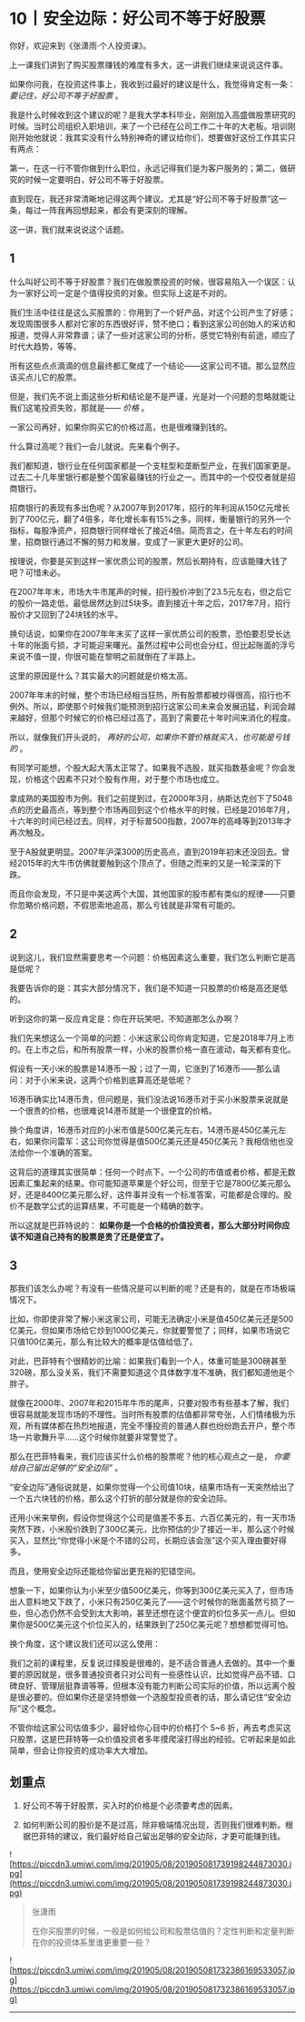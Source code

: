 # 10丨安全边际：好公司不等于好股票

你好，欢迎来到《张潇雨·个人投资课》。 

上一课我们讲到了购买股票赚钱的难度有多大，这一讲我们继续来说说这件事。

如果你问我，在投资这件事上，我收到过最好的建议是什么，我觉得肯定有一条： *要记住，好公司不等于好股票* 。

我是什么时候收到这个建议的呢？是我大学本科毕业，刚刚加入高盛做股票研究的时候。当时公司组织入职培训，来了一个已经在公司工作二十年的大老板。培训刚刚开始他就说：我其实没有什么特别神奇的建议给你们，想要做好这份工作其实只有两点：

第一，在这一行不管你做到什么职位，永远记得我们是为客户服务的；第二，做研究的时候一定要明白，好公司不等于好股票。

直到现在，我还非常清晰地记得这两个建议。尤其是“好公司不等于好股票”这一条，每过一阵我再回想起来，都会有更深刻的理解。

这一讲，我们就来说说这个话题。

## 1

什么叫好公司不等于好股票？我们在做股票投资的时候，很容易陷入一个误区：认为一家好公司一定是个值得投资的对象。但实际上这是不对的。

我们生活中往往是这么买股票的：你用到了一个好产品，对这个公司产生了好感；发现周围很多人都对它家的东西很好评，赞不绝口；看到这家公司创始人的采访和报道，觉得人非常靠谱；读了一些对这家公司的分析，感觉它特别有前途，顺应了时代大趋势，等等。

所有这些点点滴滴的信息最终都汇聚成了一个结论——这家公司不错。那么显然应该买点儿它的股票。

但是，我们先不说上面这些分析和结论是不是严谨，光是对一个问题的忽略就能让我们这笔投资失败，那就是—— *价格* 。

一家公司再好，如果你购买它的价格过高，也是很难赚到钱的。

什么算过高呢？我们一会儿就说。先来看个例子。

我们都知道，银行业在任何国家都是一个支柱型和垄断型产业，在我们国家更是。过去二十几年里银行都是整个国家最赚钱的行业之一。而其中的一个佼佼者就是招商银行。

招商银行的表现有多出色呢？从2007年到2017年，招行的年利润从150亿元增长到了700亿元，翻了4倍多，年化增长率有15%之多。同样，衡量银行的另外一个指标，每股净资产，招商银行同样增长了接近4倍。简而言之，在十年左右的时间里，招商银行通过不懈的努力和发展，变成了一家更大更好的公司。

按理说，你要是买到这样一家优质公司的股票，然后长期持有，应该能赚大钱了吧？可惜未必。

在2007年年末，市场大牛市尾声的时候，招行股价冲到了23.5元左右，但之后它的股价一路走低，最低居然达到过5块多。直到接近十年之后，2017年7月，招行股价才又回到了24块钱的水平。

换句话说，如果你在2007年年末买了这样一家优质公司的股票，恐怕要忍受长达十年的账面亏损，才可能迎来曙光。虽然过程中公司也会分红，但比起账面的浮亏来说不值一提，你很可能在黎明之前就倒在了半路上。

这里的原因是什么？其实最大的问题就是价格太高。

2007年年末的时候，整个市场已经相当狂热，所有股票都被炒得很高，招行也不例外。所以，即使那个时候我们能预测到招行这家公司未来会发展迅猛，利润会越来越好，但那个时候它的价格已经过高了，高到了需要花十年时间来消化的程度。

所以，就像我们开头说的， *再好的公司，如果你不管价格就买入，也可能是亏钱的* 。

有同学可能想，个股大起大落太正常了。如果我不选股，就买指数基金呢？你会发现，价格这个因素不只对个股有作用，对于整个市场也成立。

拿成熟的美国股市为例。我们之前提到过，在2000年3月，纳斯达克创下了5048点的历史最高点，等到整个市场再回到这个价格水平的时候，已经是2016年7月，十六年的时间已经过去。同样，对于标普500指数，2007年的高峰等到2013年才再次触及。

至于A股就更明显。2007年沪深300的历史高点，直到2019年初末还没回去。曾经2015年的大牛市仿佛就要触到这个顶点了，但随之而来的又是一轮深深的下跌。

而且你会发现，不只是中美这两个大国，其他国家的股市都有类似的规律——只要你忽略价格问题，不假思索地追高，那么亏钱就是非常有可能的。

## 2

说到这儿，我们显然需要思考一个问题：价格因素这么重要，我们怎么判断它是高是低呢？

我要告诉你的是：其实大部分情况下，我们是不知道一只股票的价格是高还是低的。

听到这你的第一反应肯定是：你在开玩笑吧，不知道那怎么办啊？

我们先来想这么一个简单的问题：小米这家公司你肯定知道，它是2018年7月上市的。在上市之后，和所有股票一样，小米的股票价格一直在波动，每天都有变化。

假设有一天小米的股票是14港币一股；过了一周，它涨到了16港币——那么请问：对于小米来说，这两个价格到底算高还是低呢？

16港币确实比14港币贵，但问题是，我们没法说16港币对于买小米股票来说就是一个很贵的价格，也很难说14港币就是一个很便宜的价格。

换个角度讲，16港币对应的小米市值是500亿美元左右，14港币是450亿美元左右，如果你问雷军：这公司你觉得是值500亿美元还是450亿美元？我相信他也没法给你一个准确的答案。

这背后的道理其实很简单：任何一个时点下，一个公司的市值或者价格，都是无数因素汇集起来的结果。你可能知道苹果是个好公司，但至于它是7800亿美元那么好，还是8400亿美元那么好，这件事并没有一个标准答案，可能都是合理的。股价不是数学公式的运算结果，不可能是一个精确的数字。

所以这就是巴菲特说的： **如果你是一个合格的价值投资者，那么大部分时间你应该不知道自己持有的股票是贵了还是便宜了。**

## 3

那我们该怎么办呢？有没有一些情况是可以判断的呢？还是有的，就是在市场极端情况下。

比如，你即使非常了解小米这家公司，可能无法确定小米是值450亿美元还是500亿美元，但如果市场给它炒到1000亿美元，你就要警觉了；同样，如果市场说它只值100亿美元，那么有比较大的概率是估值给低了。

对此，巴菲特有个很精妙的比喻：如果我们看到一个人，体重可能是300磅甚至320磅，那么没关系，我们不需要知道这个具体数字准不准确，我们都知道他是个胖子。

就像在2000年、2007年和2015年牛市的尾声，只要对股市有些基本了解，我们很容易就能发现市场的不理性。当时所有股票的估值都非常夸张，人们情绪极为乐观，所有媒体都在热烈地报道，完全不懂投资的普通人群也纷纷跑去开户，整个市场一片歌舞升平……这个时候你就要非常警觉了。

那么在巴菲特看来，我们应该买什么价格的股票呢？他的核心观点之一是， *你要给自己留出足够的“安全边际”* 。

“安全边际”通俗说就是，如果你觉得一个公司值10块，结果市场有一天突然给出了一个五六块钱的价格，那么这个打折的部分就是你的安全边际。

还用小米来举例，假设你觉得这个公司是值差不多五、六百亿美元的，有一天市场突然下跌，小米股价跌到了300亿美元，比你预估的少了接近一半，那么这个时候买入，显然比“你觉得小米是个不错的公司，长期应该会涨”这个买入理由要好得多。

而且，使用安全边际还能给你留出更充裕的犯错空间。

想象一下，如果你认为小米至少值500亿美元，你等到300亿美元买入了，但市场出人意料地又下跌了，小米只有250亿美元了——这个时候你的账面虽然亏损了一些，但心态仍然不会受到太大影响，甚至还想在这个便宜的价位多买一点儿。但如果你是500亿美元这个价位买入的，结果跌到了250亿美元呢？想想都觉得可怕。

换个角度，这个建议我们还可以这么使用：

我们之前的课程里，反复说过择股是很难的，是不适合普通人去做的。其中一个重要的原因就是，很多普通投资者只对公司有一些感性认识，比如觉得产品不错、口碑良好、管理层挺靠谱等等，但根本没有能力判断公司实际的价值，所以远离个股是很必要的。但如果你还是坚持想做一个选股型投资者的话，那么请记住“安全边际”这个概念。

不管你给这家公司估值多少，最好给你心目中的价格打个 5~6 折，再去考虑买这只股票，这是巴菲特等一众价值投资者多年摸爬滚打得出的经验。它听起来是如此简单，但会让你投资的成功率大大增加。

## 划重点

1. 好公司不等于好股票，买入时的价格是个必须要考虑的因素。

2. 如何判断公司的股价是不是过高，除非极端情况出现，否则我们很难判断。根据巴菲特的建议，我们最好给自己留出足够的安全边际，才更可能赚到钱。


![https://piccdn3.umiwi.com/img/201905/08/201905081739198244873030.jpg](https://piccdn3.umiwi.com/img/201905/08/201905081739198244873030.jpg)

> 张潇雨
> 
> 在你买股票的时候，一般是如何给公司和股票估值的？定性判断和定量判断在你的投资体系里谁更重要一些？

![https://piccdn3.umiwi.com/img/201905/08/201905081732386169533057.jpg](https://piccdn3.umiwi.com/img/201905/08/201905081732386169533057.jpg)

---
